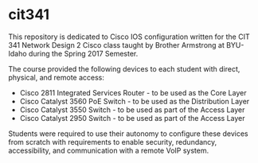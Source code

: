 # cit341
This repository is dedicated to Cisco IOS configuration written for the CIT 341 Network Design 2 Cisco class taught by Brother Armstrong at BYU-Idaho during the Spring 2017 Semester. 

The course provided the following devices to each student with direct, physical, and remote access:
<ul>
  <li>Cisco 2811 Integrated Services Router - to be used as the Core Layer</li>
  <li>Cisco Catalyst 3560 PoE Switch - to be used as the Distribution Layer</li>
  <li>Cisco Catalyst 3550 Switch - to be used as part of the Access Layer</li>
  <li>Cisco Catalyst 2950 Switch - to be used as part of the Access Layer</li>
</ul>

Students were required to use their autonomy to configure these devices from scratch with requirements to enable security, redundancy, accessibility, and communication with a remote VoIP system.
